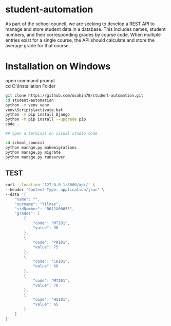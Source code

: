 # student-automation

As part of the school council, we are seeking to develop a REST API to manage and store student data in a database. This includes names, student numbers, and their corresponding grades by course code. When multiple entries exist for a single course, the API should calculate and store the average grade for that course.

# Installation on Windows

open command prompt </br>
cd C:\Installation Folder

```bash
git clone https://github.com/osahin78/student-automation.git
cd student-automation
python -m venv venv
venv\Scripts\activate.bat
python -m pip install Django
python -m pip install --upgrade pip
code .

## open a terminal on visual studio code

cd school_council
python manage.py makemigrations
python manage.py migrate
python manage.py runserver
```

## TEST

```bash
curl --location '127.0.0.1:8000/api/' \
--header 'Content-Type: application/json' \
--data '{
    "name": "",
    "surname": "Yilmaz",
    "stdNumber": "B012X00055",
    "grades": [
        {
            "code": "MT101",
            "value": 90
        },
        {
            "code": "PH101",
            "value": 75
        },
        {
            "code": "CH101",
            "value": 60
        },
        {
            "code": "MT101",
            "value": 70
        },
        {
            "code": "HS101",
            "value": 65
        }
    ]
}'
```
